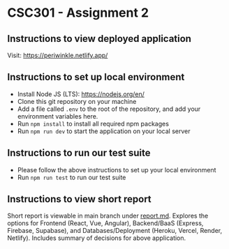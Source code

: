 # CSC301 - Assignment 2

## Instructions to view deployed application

Visit: https://periwinkle.netlify.app/

## Instructions to set up local environment

- Install Node JS (LTS): https://nodejs.org/en/
- Clone this git repository on your machine
- Add a file called `.env` to the root of the repository, and add your environment variables here. 
- Run `npm install` to install all required npm packages
- Run `npm run dev` to start the application on your local server

## Instructions to run our test suite
- Please follow the above instructions to set up your local environment
- Run `npm run test` to run our test suite

## Instructions to view short report

Short report is viewable in main branch under [report.md](report.md). 
Explores the options for Frontend (React, Vue, Angular), Backend/BaaS (Express, Firebase, Supabase), and Databases/Deployment (Heroku, Vercel, Render, Netlify).
Includes summary of decisions for above application.
